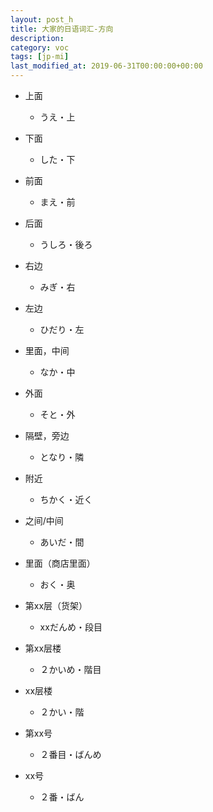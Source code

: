 ```yaml
---
layout: post_h
title: 大家的日语词汇-方向
description: 
category: voc
tags: [jp-mi]
last_modified_at: 2019-06-31T00:00:00+00:00
---
```


- 上面

    - うえ・上

- 下面

    - した・下

- 前面

    - まえ・前

- 后面

    - うしろ・後ろ

- 右边

    - みぎ・右

- 左边

    - ひだり・左

- 里面，中间

    - なか・中

- 外面

    - そと・外

- 隔壁，旁边

    - となり・隣

- 附近

    - ちかく・近く

- 之间/中间

    - あいだ・間

- 里面（商店里面）

    - おく・奥

- 第xx层（货架）

    - xxだんめ・段目

- 第xx层楼

    - ２かいめ・階目

- xx层楼

    - ２かい・階

- 第xx号

    - ２番目・ばんめ

- xx号

    - ２番・ばん
